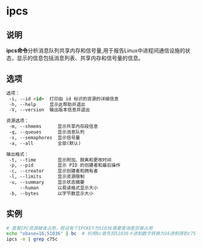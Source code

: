 # ipcs

## 说明

**ipcs命令**分析消息队列共享内存和信号量,用于报告Linux中进程间通信设施的状态，显示的信息包括消息列表、共享内存和信号量的信息。

## 选项

```markdown
选项：
 -i, --id <id>  打印由 id 标识的资源的详细信息
 -h, --help     显示此帮助并退出
 -V, --version  输出版本信息并退出

资源选项：
 -m, --shmems      显示共享内存段信息
 -q, --queues      显示消息队列
 -s, --semaphores  显示信号量
 -a, --all         全部(默认)

输出格式：
 -t, --time        显示附加、脱离和更改时间
 -p, --pid         显示 PID 的创建者和最后操作
 -c, --creator     显示创建者和拥有者
 -l, --limits      显示资源限制
 -u, --summary     显示状态摘要
     --human       以易读格式显示大小
 -b, --bytes       以字节数显示大小

```

## 实例

```bash
# 查看IPC资源被谁占用，假设有个IPCKEY为51036需要查询是否被占用
echo "obase=16;51036" | bc  # 利用bc首先将51036十进制数字转换为16进制得到c75c
ipcs -m | grep c75c

```


